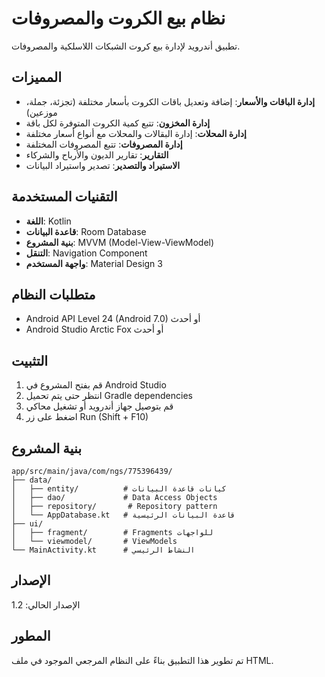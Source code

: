 # نظام بيع الكروت والمصروفات

تطبيق أندرويد لإدارة بيع كروت الشبكات اللاسلكية والمصروفات.

## المميزات

- **إدارة الباقات والأسعار**: إضافة وتعديل باقات الكروت بأسعار مختلفة (تجزئة، جملة، موزعين)
- **إدارة المخزون**: تتبع كمية الكروت المتوفرة لكل باقة
- **إدارة المحلات**: إدارة البقالات والمحلات مع أنواع أسعار مختلفة
- **إدارة المصروفات**: تتبع المصروفات المختلفة
- **التقارير**: تقارير الديون والأرباح والشركاء
- **الاستيراد والتصدير**: تصدير واستيراد البيانات

## التقنيات المستخدمة

- **اللغة**: Kotlin
- **قاعدة البيانات**: Room Database
- **بنية المشروع**: MVVM (Model-View-ViewModel)
- **التنقل**: Navigation Component
- **واجهة المستخدم**: Material Design 3

## متطلبات النظام

- Android API Level 24 (Android 7.0) أو أحدث
- Android Studio Arctic Fox أو أحدث

## التثبيت

1. قم بفتح المشروع في Android Studio
2. انتظر حتى يتم تحميل Gradle dependencies
3. قم بتوصيل جهاز أندرويد أو تشغيل محاكي
4. اضغط على زر Run (Shift + F10)

## بنية المشروع

```
app/src/main/java/com/ngs/775396439/
├── data/
│   ├── entity/          # كيانات قاعدة البيانات
│   ├── dao/             # Data Access Objects
│   ├── repository/       # Repository pattern
│   └── AppDatabase.kt   # قاعدة البيانات الرئيسية
├── ui/
│   ├── fragment/        # Fragments للواجهات
│   └── viewmodel/       # ViewModels
└── MainActivity.kt      # النشاط الرئيسي
```

## الإصدار

الإصدار الحالي: 1.2

## المطور

تم تطوير هذا التطبيق بناءً على النظام المرجعي الموجود في ملف HTML.